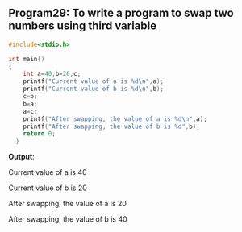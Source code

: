 ## Program29: To write a program to swap two numbers using third variable
```C
#include<stdio.h>

int main()
{
    int a=40,b=20,c;
    printf("Current value of a is %d\n",a);
    printf("Current value of b is %d\n",b);
    c=b;
    b=a;
    a=c;
    printf("After swapping, the value of a is %d\n",a);
    printf("After swapping, the value of b is %d",b);
	return 0;
  }
  ```
  **Output**:
  
  Current value of a is 40
  
  Current value of b is 20
  
  After swapping, the value of a is 20
  
  After swapping, the value of b is 40
  
